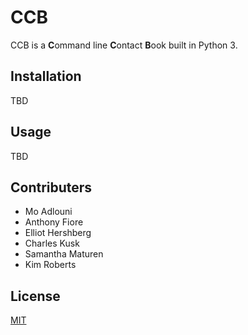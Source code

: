 # CCB

CCB is a **C**ommand line **C**ontact **B**ook built in Python 3.

## Installation

TBD

## Usage

TBD

## Contributers

- Mo Adlouni
- Anthony Fiore
- Elliot Hershberg
- Charles Kusk
- Samantha Maturen
- Kim Roberts


## License
[MIT](https://choosealicense.com/licenses/mit/)
